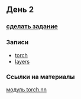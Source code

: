 ## День 2

### [сделать задание](https://mirera.ru/user/courses/63cbb58397a9cb0018d64ddf)

### Записи
- [torch](https://youtu.be/63e0DaeAGuk)
- [layers](https://youtu.be/I6KemdziW2o)

### Ссылки на материалы

 
 [модуль torch.nn](https://pytorch.org/docs/stable/nn.html)
